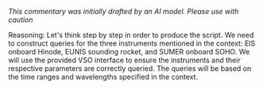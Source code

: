 _This commentary was initially drafted by an AI model. Please use with caution_

Reasoning: Let's think step by step in order to produce the script. We need to construct queries for the three instruments mentioned in the context: EIS onboard Hinode, EUNIS sounding rocket, and SUMER onboard SOHO. We will use the provided VSO interface to ensure the instruments and their respective parameters are correctly queried. The queries will be based on the time ranges and wavelengths specified in the context.
